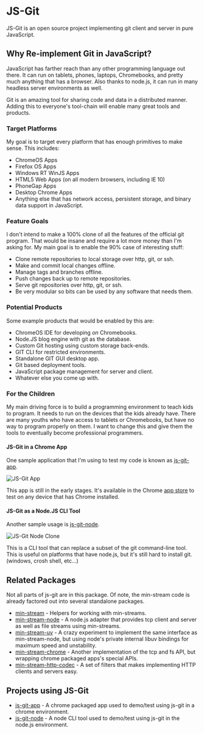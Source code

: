 # JS-Git

JS-Git is an open source project implementing git client and server in pure JavaScript.

## Why Re-implement Git in JavaScript?

JavaScript has farther reach than any other programming language out there.  It can run on tablets, phones, laptops, Chromebooks, and pretty much anything that has a browser.  Also thanks to node.js, it can run in many headless server environments as well.

Git is an amazing tool for sharing code and data in a distributed manner.  Adding this to everyone's tool-chain will enable many great tools and products.

### Target Platforms

My goal is to target every platform that has enough primitives to make sense.  This includes:

 - ChromeOS Apps
 - Firefox OS Apps
 - Windows RT WinJS Apps
 - HTML5 Web Apps (on all modern browsers, including IE 10)
 - PhoneGap Apps
 - Desktop Chrome Apps
 - Anything else that has network access, persistent storage, and binary data support in JavaScript.

### Feature Goals

I don't intend to make a 100% clone of all the features of the official git program.  That would be insane and require a lot more money than I'm asking for.  My main goal is to enable the 90% case of interesting stuff:

 - Clone remote repositories to local storage over http, git, or ssh.
 - Make and commit local changes offline.
 - Manage tags and branches offline.
 - Push changes back up to remote repositories.
 - Serve git repositories over http, git, or ssh.
 - Be very modular so bits can be used by any software that needs them.

### Potential Products

Some example products that would be enabled by this are:

 - ChromeOS IDE for developing *on* Chromebooks.
 - Node.JS blog engine with git as the database.
 - Custom Git hosting using custom storage back-ends.
 - GIT CLI for restricted environments.
 - Standalone GIT GUI desktop app.
 - Git based deployment tools.
 - JavaScript package management for server and client.
 - Whatever else you come up with.

### For the Children

My main driving force is to build a programming environment to teach kids to program.  It needs to run on the devices that the kids already have.  There are many youths who have access to tablets or Chromebooks, but have no way to program properly on them.  I want to change this and give them the tools to eventually become professional programmers.

#### JS-Git in a Chrome App

One sample application that I'm using to test my code is known as [js-git-app][].

![JS-Git App](http://creationix.com/js-git-app.png)

This app is still in the early stages. It's available in the Chrome [app store][] to test on any device that has Chrome installed.

#### JS-Git as a Node.JS CLI Tool

Another sample usage is [js-git-node][].

![JS-Git Node Clone](http://creationix.com/js-git-node-clone.png)

This is a CLI tool that can replace a subset of the git command-line tool.  This is useful on platforms that have node.js, but it's still hard to install git. (windows, crosh shell, etc...)

## Related Packages

Not all parts of js-git are in this package.  Of note, the min-stream code is already factored out into several standalone packages.

 - [min-stream][] - Helpers for working with min-streams.
 - [min-stream-node][] - A node.js adapter that provides tcp client and server as well as file streams using min-streams.
 - [min-stream-uv][] - A crazy experiment to implement the same interface as min-stream-node, but using node's private internal libuv bindings for maximum speed and unstability.
 - [min-stream-chrome][] - Another implementation of the tcp and fs API, but wrapping chrome packaged apps's special APIs.
 - [min-stream-http-codec][] - A set of filters that makes implementing HTTP clients and servers easy.

## Projects using JS-Git

 - [js-git-app][] - A chrome packaged app used to demo/test using js-git in a chrome environment.
 - [js-git-node][] - A node CLI tool used to demo/test using js-git in the node.js environment.

[node.js]: http://nodejs.org
[git]: http://git-scm.com/
[browserify]: http://browserify.org/
[chrome packaged apps]: http://developer.chrome.com/apps/
[min-stream]: https://github.com/creationix/min-stream
[min-stream-node]: https://github.com/creationix/min-stream-node
[min-stream-uv]: https://github.com/creationix/min-stream-uv
[min-stream-chrome]: https://github.com/creationix/min-stream-chrome
[min-stream-http-codec]: https://github.com/creationix/min-stream-http-codec
[js-git-app]: https://github.com/creationix/js-git-app
[js-git-node]: https://github.com/creationix/js-git-node
[app store]: https://chrome.google.com/webstore/detail/js-git-test-app/gcipadbniegpaccphmnfnpgklahgennp
